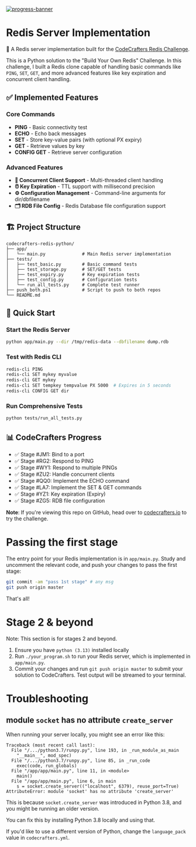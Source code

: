[![progress-banner](https://backend.codecrafters.io/progress/redis/8979aa7a-341e-4816-8065-6fb22e30dccb)](https://app.codecrafters.io/users/codecrafters-bot?r=2qF)

# Redis Server Implementation

🚀 A Redis server implementation built for the [CodeCrafters Redis Challenge](https://codecrafters.io/challenges/redis).

This is a Python solution to the "Build Your Own Redis" Challenge. In this challenge, I built a Redis clone capable of handling basic commands like `PING`, `SET`, `GET`, and more advanced features like key expiration and concurrent client handling.

## ✅ Implemented Features

### Core Commands
- **PING** - Basic connectivity test  
- **ECHO** - Echo back messages
- **SET** - Store key-value pairs (with optional PX expiry)
- **GET** - Retrieve values by key
- **CONFIG GET** - Retrieve server configuration

### Advanced Features  
- **🔄 Concurrent Client Support** - Multi-threaded client handling
- **⏰ Key Expiration** - TTL support with millisecond precision
- **⚙️ Configuration Management** - Command-line arguments for dir/dbfilename
- **🗂️ RDB File Config** - Redis Database file configuration support

## 🏗️ Project Structure

```
codecrafters-redis-python/
├── app/
│   └── main.py              # Main Redis server implementation
├── tests/
│   ├── test_basic.py        # Basic command tests
│   ├── test_storage.py      # SET/GET tests  
│   ├── test_expiry.py       # Key expiration tests
│   ├── test_config.py       # Configuration tests
│   └── run_all_tests.py     # Complete test runner
├── push_both.ps1            # Script to push to both repos
└── README.md
```

## 🚀 Quick Start

### Start the Redis Server
```bash
python app/main.py --dir /tmp/redis-data --dbfilename dump.rdb
```

### Test with Redis CLI  
```bash
redis-cli PING
redis-cli SET mykey myvalue
redis-cli GET mykey
redis-cli SET tempkey tempvalue PX 5000  # Expires in 5 seconds
redis-cli CONFIG GET dir
```

### Run Comprehensive Tests
```bash
python tests/run_all_tests.py
```

## 📊 CodeCrafters Progress

- ✅ Stage #JM1: Bind to a port
- ✅ Stage #RG2: Respond to PING
- ✅ Stage #WY1: Respond to multiple PINGs  
- ✅ Stage #ZU2: Handle concurrent clients
- ✅ Stage #QQ0: Implement the ECHO command
- ✅ Stage #LA7: Implement the SET & GET commands
- ✅ Stage #YZ1: Key expiration (Expiry)
- ✅ Stage #ZG5: RDB file configuration

**Note**: If you're viewing this repo on GitHub, head over to
[codecrafters.io](https://codecrafters.io) to try the challenge.

# Passing the first stage

The entry point for your Redis implementation is in `app/main.py`. Study and
uncomment the relevant code, and push your changes to pass the first stage:

```sh
git commit -am "pass 1st stage" # any msg
git push origin master
```

That's all!

# Stage 2 & beyond

Note: This section is for stages 2 and beyond.

1. Ensure you have `python (3.13)` installed locally
1. Run `./your_program.sh` to run your Redis server, which is implemented in
   `app/main.py`.
1. Commit your changes and run `git push origin master` to submit your solution
   to CodeCrafters. Test output will be streamed to your terminal.

# Troubleshooting

## module `socket` has no attribute `create_server`

When running your server locally, you might see an error like this:

```
Traceback (most recent call last):
  File "/.../python3.7/runpy.py", line 193, in _run_module_as_main
    "__main__", mod_spec)
  File "/.../python3.7/runpy.py", line 85, in _run_code
    exec(code, run_globals)
  File "/app/app/main.py", line 11, in <module>
    main()
  File "/app/app/main.py", line 6, in main
    s = socket.create_server(("localhost", 6379), reuse_port=True)
AttributeError: module 'socket' has no attribute 'create_server'
```

This is because `socket.create_server` was introduced in Python 3.8, and you
might be running an older version.

You can fix this by installing Python 3.8 locally and using that.

If you'd like to use a different version of Python, change the `language_pack`
value in `codecrafters.yml`.
